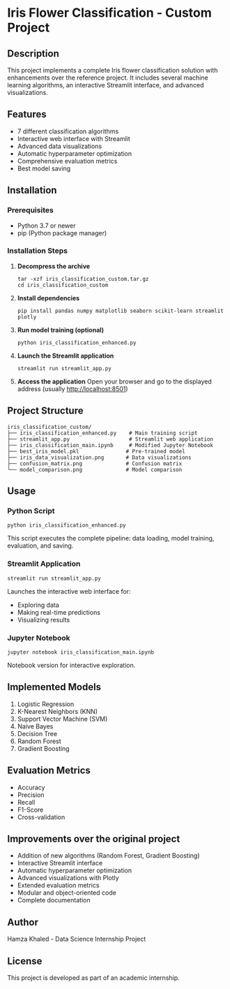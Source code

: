 # Iris Flower Classification - Custom Project

## Description

This project implements a complete Iris flower classification solution with enhancements over the reference project. It includes several machine learning algorithms, an interactive Streamlit interface, and advanced visualizations.

## Features

*   7 different classification algorithms
*   Interactive web interface with Streamlit
*   Advanced data visualizations
*   Automatic hyperparameter optimization
*   Comprehensive evaluation metrics
*   Best model saving

## Installation

### Prerequisites

*   Python 3.7 or newer
*   pip (Python package manager)

### Installation Steps

1.  **Decompress the archive**
    
    ```shell
    tar -xzf iris_classification_custom.tar.gz
    cd iris_classification_custom
    ```
    
2.  **Install dependencies**
    
    ```shell
    pip install pandas numpy matplotlib seaborn scikit-learn streamlit plotly
    ```
    
3.  **Run model training (optional)**
    
    ```shell
    python iris_classification_enhanced.py
    ```
    
4.  **Launch the Streamlit application**
    
    ```shell
    streamlit run streamlit_app.py
    ```
    
5.  **Access the application** Open your browser and go to the displayed address (usually [http://localhost:8501]())
    

## Project Structure

    iris_classification_custom/
    ├── iris_classification_enhanced.py    # Main training script
    ├── streamlit_app.py                   # Streamlit web application
    ├── iris_classification_main.ipynb     # Modified Jupyter Notebook
    ├── best_iris_model.pkl               # Pre-trained model
    ├── iris_data_visualization.png       # Data visualizations
    ├── confusion_matrix.png              # Confusion matrix
    └── model_comparison.png              # Model comparison
    

## Usage

### Python Script

```shell
python iris_classification_enhanced.py
```

This script executes the complete pipeline: data loading, model training, evaluation, and saving.

### Streamlit Application

```shell
streamlit run streamlit_app.py
```

Launches the interactive web interface for:

*   Exploring data
*   Making real-time predictions
*   Visualizing results

### Jupyter Notebook

```shell
jupyter notebook iris_classification_main.ipynb
```

Notebook version for interactive exploration.

## Implemented Models

1.  Logistic Regression
2.  K-Nearest Neighbors (KNN)
3.  Support Vector Machine (SVM)
4.  Naive Bayes
5.  Decision Tree
6.  Random Forest
7.  Gradient Boosting

## Evaluation Metrics

*   Accuracy
*   Precision
*   Recall
*   F1-Score
*   Cross-validation

## Improvements over the original project

*   Addition of new algorithms (Random Forest, Gradient Boosting)
*   Interactive Streamlit interface
*   Automatic hyperparameter optimization
*   Advanced visualizations with Plotly
*   Extended evaluation metrics
*   Modular and object-oriented code
*   Complete documentation

## Author

Hamza Khaled - Data Science Internship Project

## License

This project is developed as part of an academic internship.


